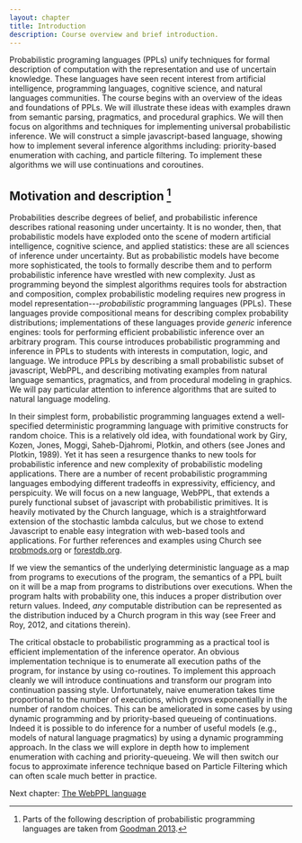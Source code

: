 ```yaml
---
layout: chapter
title: Introduction
description: Course overview and brief introduction.
---
```


Probabilistic programing languages (PPLs) unify techniques for formal description of computation with the representation and use of uncertain knowledge. These languages have seen recent interest from artificial intelligence, programming languages, cognitive science, and natural languages communities. 
The course begins with an overview of the ideas and foundations of PPLs. We will illustrate these ideas with examples drawn from semantic parsing, pragmatics, and procedural graphics. We will then focus on algorithms and techniques for implementing universal probabilistic inference. 
We will construct a simple javascript-based language, showing how to implement several inference algorithms including: priority-based enumeration with caching, and particle filtering. To implement these algorithms we will use continuations and coroutines.

## Motivation and description [^1]

[^1]: Parts of the following description of probabilistic programming languages are taken from [Goodman 2013](http://web.stanford.edu/~ngoodman/papers/POPL2013-abstract.pdf).


Probabilities describe degrees of belief, and probabilistic inference describes rational reasoning under uncertainty. It is no wonder, then, that probabilistic models have exploded onto the scene of modern artificial intelligence, cognitive science, and applied statistics: these are all sciences of inference under uncertainty. But as probabilistic models have become more sophisticated, the tools to formally describe them and to perform probabilistic inference have wrestled with new complexity. Just as programming beyond the simplest algorithms requires tools for abstraction and composition, complex probabilistic modeling requires new progress in model representation---*probabilistic* programming languages (PPLs). These languages provide compositional means for describing complex probability distributions; implementations of these languages provide *generic* inference engines: tools for performing efficient probabilistic inference over an arbitrary program. This course introduces probabilistic programming and inference in PPLs to students with interests in computation, logic, and language. We introduce PPLs by describing a small probabilistic subset of javascript, WebPPL, and describing motivating examples from natural language semantics, pragmatics, and from procedural modeling in graphics. We will pay particular attention to inference algorithms that are suited to natural language modeling.

In their simplest form, probabilistic programming languages extend a well-specified deterministic programming language with primitive constructs for random choice. 
This is a relatively old idea, with foundational work by Giry, Kozen, Jones, Moggi, Saheb-Djahromi, Plotkin, and others (see Jones and Plotkin, 1989). Yet it has seen a resurgence thanks to new tools for probabilistic inference and new complexity of probabilistic modeling applications. There are a number of recent probabilistic programming languages embodying different tradeoffs in expressivity, efficiency, and perspicuity. 
We will focus on a new language, WebPPL, that extends a purely functional subset of javascript with probabilistic primitives. It is heavily motivated by the Church language, which is a straightforward extension of the stochastic lambda calculus, but we chose to extend Javascript to enable easy integration with web-based tools and applications. For further references and examples using Church see [probmods.org](https://probmods.org) or [forestdb.org](http://forestdb.org).

If we view the semantics of the underlying deterministic language as a map from programs to executions of the program, the semantics of a PPL built on it will be a map from programs to distributions over executions. When the program halts with probability one, this induces a proper distribution over return values. Indeed, *any* computable distribution can be represented as the distribution induced by a Church program in this way (see Freer and Roy, 2012, and citations therein).

The critical obstacle to probabilistic programming as a practical tool is efficient implementation of the inference operator. An obvious implementation technique is to enumerate all execution paths of the program, for instance by using co-routines. To implement this approach cleanly we will introduce continuations and transform our program into continuation passing style. Unfortunately, naive enumeration takes time proportional to the number of executions, which grows exponentially in the number of random choices. This can be ameliorated in some cases by using dynamic programming and by priority-based queueing of continuations. Indeed it is possible to do inference for a number of useful models (e.g., models of natural language pragmatics) by using a dynamic programming approach. In the class we will explore in depth how to implement enumeration with caching and priority-queueing. We will then switch our focus to approximate inference technique based on Particle Filtering which can often scale much better in practice. 

Next chapter: [The WebPPL language](/chapters/02-webppl.html)
